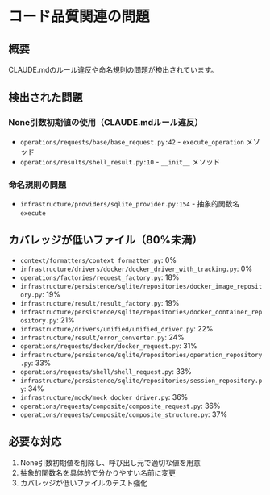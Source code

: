 # コード品質関連の問題

## 概要
CLAUDE.mdのルール違反や命名規則の問題が検出されています。

## 検出された問題

### None引数初期値の使用（CLAUDE.mdルール違反）
- `operations/requests/base/base_request.py:42` - `execute_operation` メソッド
- `operations/results/shell_result.py:10` - `__init__` メソッド

### 命名規則の問題
- `infrastructure/providers/sqlite_provider.py:154` - 抽象的関数名 `execute`

## カバレッジが低いファイル（80%未満）
- `context/formatters/context_formatter.py`: 0%
- `infrastructure/drivers/docker/docker_driver_with_tracking.py`: 0%
- `operations/factories/request_factory.py`: 18%
- `infrastructure/persistence/sqlite/repositories/docker_image_repository.py`: 19%
- `infrastructure/result/result_factory.py`: 19%
- `infrastructure/persistence/sqlite/repositories/docker_container_repository.py`: 21%
- `infrastructure/drivers/unified/unified_driver.py`: 22%
- `infrastructure/result/error_converter.py`: 24%
- `operations/requests/docker/docker_request.py`: 31%
- `infrastructure/persistence/sqlite/repositories/operation_repository.py`: 33%
- `operations/requests/shell/shell_request.py`: 33%
- `infrastructure/persistence/sqlite/repositories/session_repository.py`: 34%
- `infrastructure/mock/mock_docker_driver.py`: 36%
- `operations/requests/composite/composite_request.py`: 36%
- `operations/requests/composite/composite_structure.py`: 37%

## 必要な対応
1. None引数初期値を削除し、呼び出し元で適切な値を用意
2. 抽象的関数名を具体的で分かりやすい名前に変更
3. カバレッジが低いファイルのテスト強化